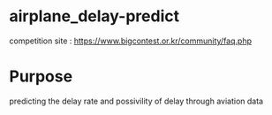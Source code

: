 # airplane_delay-predict
competition site : https://www.bigcontest.or.kr/community/faq.php

# Purpose 
predicting the delay rate and possivility of delay through aviation data

